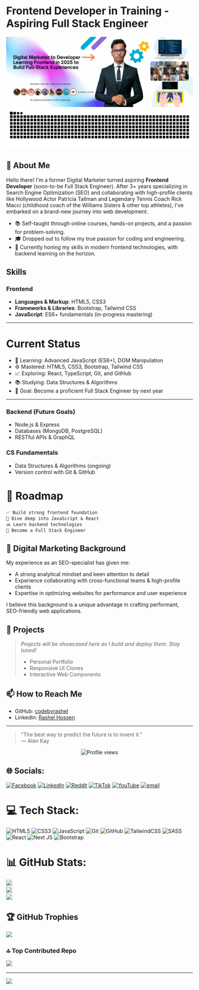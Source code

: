 # Frontend Developer in Training &#8208; Aspiring Full Stack Engineer

<img src="https://github.com/codebyrashel/codebyrashel/blob/main/Custom-banner.gif" alt="Custom-Banner">

<!-- Proudly created with GPRM ( https://gprm.itsvg.in ) -->
<picture>
  <source media="(prefers-color-scheme: dark)" srcset="https://raw.githubusercontent.com/codebyrashel/codebyrashel/output/github-snake-dark.svg" />
  <source media="(prefers-color-scheme: light)" srcset="https://raw.githubusercontent.com/codebyrashel/codebyrashel/output/github-snake.svg" />
  <img alt="github-snake" src="https://raw.githubusercontent.com/codebyrashel/codebyrashel/output/github-snake.svg" />
</picture>


## 👋 About Me

Hello there! I'm a former Digital Marketer turned aspiring **Frontend Developer** (soon-to-be Full Stack Engineer). After 3+ years specializing in Search Engine Optimization (SEO) and collaborating with high-profile clients like Hollywood Actor Patricia Tallman and Legendary Tennis Coach Rick Macci (childhood coach of the Williams Sisters & other top athletes), I've embarked on a brand-new journey into web development.

- 📚 Self-taught through online courses, hands-on projects, and a passion for problem-solving.
- 🎓 Dropped out to follow my true passion for coding and engineering.
- 🚀 Currently honing my skills in modern frontend technologies, with backend learning on the horizon.


## Skills

### Frontend
- **Languages & Markup**: HTML5, CSS3
- **Frameworks & Libraries**: Bootstrap, Tailwind CSS
- **JavaScript**: ES6+ fundamentals (in-progress mastering)

---

# Current Status

- 🧠 Learning: Advanced JavaScript (ES6+), DOM Manipulation
- ⚙️ Mastered: HTML5, CSS3, Bootstrap, Tailwind CSS
- 📈 Exploring: React, TypeScript, Git, and GitHub
- 📚 Studying: Data Structures & Algorithms
- 🎯 Goal: Become a proficient Full Stack Engineer by next year

---

### Backend (Future Goals)
- Node.js & Express
- Databases (MongoDB, PostgreSQL)
- RESTful APIs & GraphQL

### CS Fundamentals
- Data Structures & Algorithms (ongoing)
- Version control with Git & GitHub

# 📌 Roadmap

```
✅ Build strong frontend foundation
🔄 Dive deep into JavaScript & React
🔜 Learn backend technologies
🎯 Become a Full Stack Engineer
```

## 💼 Digital Marketing Background

My experience as an SEO-specialist has given me:
- A strong analytical mindset and keen attention to detail
- Experience collaborating with cross-functional teams & high-profile clients
- Expertise in optimizing websites for performance and user experience

I believe this background is a unique advantage in crafting performant, SEO-friendly web applications.


## 🚧 Projects

> *Projects will be showcased here as I build and deploy them. Stay tuned!*  
> - Personal Portfolio  
> - Responsive UI Clones  
> - Interactive Web Components


## 📫 How to Reach Me

- GitHub: [codebyrashel](https://github.com/codebyrashel)  
- LinkedIn: [Rashel Hossen]([https://linkedin.com/in/your-profile](https://www.linkedin.com/in/rashelhossen/))  

---

> "The best way to predict the future is to invent it."  
> — Alan Kay

<div align="center">

![Profile views](https://komarev.com/ghpvc/?username=codebyrashel&color=red)

</div>

## 🌐 Socials:
[![Facebook](https://img.shields.io/badge/Facebook-%231877F2.svg?logo=Facebook&logoColor=white)](https://facebook.com/https://web.facebook.com/codebyrashel) [![LinkedIn](https://img.shields.io/badge/LinkedIn-%230077B5.svg?logo=linkedin&logoColor=white)](https://linkedin.com/in/https://www.linkedin.com/in/rashelhossen/) [![Reddit](https://img.shields.io/badge/Reddit-%23FF4500.svg?logo=Reddit&logoColor=white)](https://reddit.com/user/https://www.reddit.com/user/CodeByRashel/) [![TikTok](https://img.shields.io/badge/TikTok-%23000000.svg?logo=TikTok&logoColor=white)](https://tiktok.com/@https://www.tiktok.com/@codebyrashel) [![YouTube](https://img.shields.io/badge/YouTube-%23FF0000.svg?logo=YouTube&logoColor=white)](https://youtube.com/@https://www.youtube.com/@remote_outlander) [![email](https://img.shields.io/badge/Email-D14836?logo=gmail&logoColor=white)](mailto:codebyrashel@gmail.com) 


# 💻 Tech Stack:
![HTML5](https://img.shields.io/badge/html5-%23E34F26.svg?style=for-the-badge&logo=html5&logoColor=white) ![CSS3](https://img.shields.io/badge/css3-%231572B6.svg?style=for-the-badge&logo=css3&logoColor=white) ![JavaScript](https://img.shields.io/badge/javascript-%23323330.svg?style=for-the-badge&logo=javascript&logoColor=%23F7DF1E) ![Git](https://img.shields.io/badge/git-%23F05033.svg?style=for-the-badge&logo=git&logoColor=white) ![GitHub](https://img.shields.io/badge/github-%23121011.svg?style=for-the-badge&logo=github&logoColor=white) ![TailwindCSS](https://img.shields.io/badge/tailwindcss-%2338B2AC.svg?style=for-the-badge&logo=tailwind-css&logoColor=white) ![SASS](https://img.shields.io/badge/SASS-hotpink.svg?style=for-the-badge&logo=SASS&logoColor=white) ![React](https://img.shields.io/badge/react-%2320232a.svg?style=for-the-badge&logo=react&logoColor=%2361DAFB) ![Next JS](https://img.shields.io/badge/Next-black?style=for-the-badge&logo=next.js&logoColor=white) ![Bootstrap](https://img.shields.io/badge/bootstrap-%238511FA.svg?style=for-the-badge&logo=bootstrap&logoColor=white)
# 📊 GitHub Stats:
![](https://github-readme-stats.vercel.app/api?username=codebyrashel&theme=dark&hide_border=false&include_all_commits=true&count_private=true)<br/>
![](https://github-readme-streak-stats.herokuapp.com/?user=codebyrashel&theme=dark&hide_border=false)<br/>
![](https://github-readme-stats.vercel.app/api/top-langs/?username=codebyrashel&theme=dark&hide_border=false&include_all_commits=true&count_private=true&layout=compact)

## 🏆 GitHub Trophies
![](https://github-profile-trophy.vercel.app/?username=codebyrashel&theme=radical&no-frame=false&no-bg=true&margin-w=4)

### 🔝 Top Contributed Repo
![](https://github-contributor-stats.vercel.app/api?username=codebyrashel&limit=5&theme=blue_navy&combine_all_yearly_contributions=true)

---
[![](https://visitcount.itsvg.in/api?id=codebyrashel&icon=2&color=8)](https://visitcount.itsvg.in)

